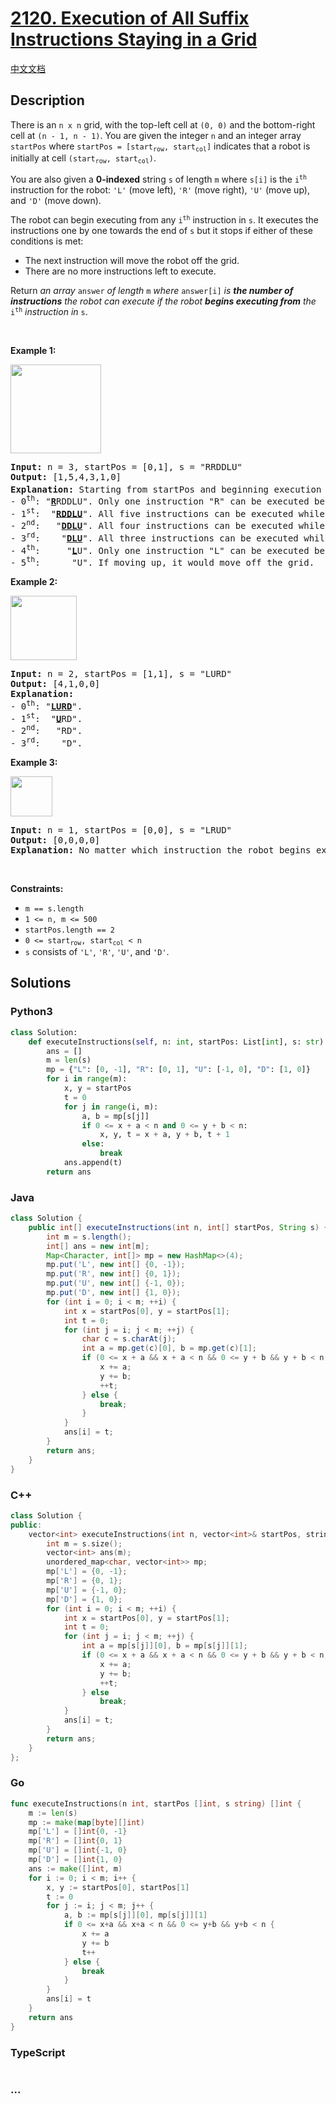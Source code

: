 # [2120. Execution of All Suffix Instructions Staying in a Grid](https://leetcode.com/problems/execution-of-all-suffix-instructions-staying-in-a-grid)

[中文文档](/solution/2100-2199/2120.Execution%20of%20All%20Suffix%20Instructions%20Staying%20in%20a%20Grid/README.md)

## Description

<p>There is an <code>n x n</code> grid, with the top-left cell at <code>(0, 0)</code> and the bottom-right cell at <code>(n - 1, n - 1)</code>. You are given the integer <code>n</code> and an integer array <code>startPos</code> where <code>startPos = [start<sub>row</sub>, start<sub>col</sub>]</code> indicates that a robot is initially at cell <code>(start<sub>row</sub>, start<sub>col</sub>)</code>.</p>

<p>You are also given a <strong>0-indexed</strong> string <code>s</code> of length <code>m</code> where <code>s[i]</code> is the <code>i<sup>th</sup></code> instruction for the robot: <code>&#39;L&#39;</code> (move left), <code>&#39;R&#39;</code> (move right), <code>&#39;U&#39;</code> (move up), and <code>&#39;D&#39;</code> (move down).</p>

<p>The robot can begin executing from any <code>i<sup>th</sup></code> instruction in <code>s</code>. It executes the instructions one by one towards the end of <code>s</code> but it stops if either of these conditions is met:</p>

<ul>
	<li>The next instruction will move the robot off the grid.</li>
	<li>There are no more instructions left to execute.</li>
</ul>

<p>Return <em>an array</em> <code>answer</code> <em>of length</em> <code>m</code> <em>where</em> <code>answer[i]</code> <em>is <strong>the number of instructions</strong> the robot can execute if the robot <strong>begins executing from</strong> the</em> <code>i<sup>th</sup></code> <em>instruction in</em> <code>s</code>.</p>

<p>&nbsp;</p>
<p><strong class="example">Example 1:</strong></p>
<img alt="" src="https://fastly.jsdelivr.net/gh/doocs/leetcode@main/solution/2100-2199/2120.Execution%20of%20All%20Suffix%20Instructions%20Staying%20in%20a%20Grid/images/1.png" style="width: 145px; height: 142px;" />
<pre>
<strong>Input:</strong> n = 3, startPos = [0,1], s = &quot;RRDDLU&quot;
<strong>Output:</strong> [1,5,4,3,1,0]
<strong>Explanation:</strong> Starting from startPos and beginning execution from the i<sup>th</sup> instruction:
- 0<sup>th</sup>: &quot;<u><strong>R</strong></u>RDDLU&quot;. Only one instruction &quot;R&quot; can be executed before it moves off the grid.
- 1<sup>st</sup>:  &quot;<u><strong>RDDLU</strong></u>&quot;. All five instructions can be executed while it stays in the grid and ends at (1, 1).
- 2<sup>nd</sup>:   &quot;<u><strong>DDLU</strong></u>&quot;. All four instructions can be executed while it stays in the grid and ends at (1, 0).
- 3<sup>rd</sup>:    &quot;<u><strong>DLU</strong></u>&quot;. All three instructions can be executed while it stays in the grid and ends at (0, 0).
- 4<sup>th</sup>:     &quot;<u><strong>L</strong></u>U&quot;. Only one instruction &quot;L&quot; can be executed before it moves off the grid.
- 5<sup>th</sup>:      &quot;U&quot;. If moving up, it would move off the grid.
</pre>

<p><strong class="example">Example 2:</strong></p>
<img alt="" src="https://fastly.jsdelivr.net/gh/doocs/leetcode@main/solution/2100-2199/2120.Execution%20of%20All%20Suffix%20Instructions%20Staying%20in%20a%20Grid/images/2.png" style="width: 106px; height: 103px;" />
<pre>
<strong>Input:</strong> n = 2, startPos = [1,1], s = &quot;LURD&quot;
<strong>Output:</strong> [4,1,0,0]
<strong>Explanation:</strong>
- 0<sup>th</sup>: &quot;<u><strong>LURD</strong></u>&quot;.
- 1<sup>st</sup>:  &quot;<u><strong>U</strong></u>RD&quot;.
- 2<sup>nd</sup>:   &quot;RD&quot;.
- 3<sup>rd</sup>:    &quot;D&quot;.
</pre>

<p><strong class="example">Example 3:</strong></p>
<img alt="" src="https://fastly.jsdelivr.net/gh/doocs/leetcode@main/solution/2100-2199/2120.Execution%20of%20All%20Suffix%20Instructions%20Staying%20in%20a%20Grid/images/3.png" style="width: 67px; height: 64px;" />
<pre>
<strong>Input:</strong> n = 1, startPos = [0,0], s = &quot;LRUD&quot;
<strong>Output:</strong> [0,0,0,0]
<strong>Explanation:</strong> No matter which instruction the robot begins execution from, it would move off the grid.
</pre>

<p>&nbsp;</p>
<p><strong>Constraints:</strong></p>

<ul>
	<li><code>m == s.length</code></li>
	<li><code>1 &lt;= n, m &lt;= 500</code></li>
	<li><code>startPos.length == 2</code></li>
	<li><code>0 &lt;= start<sub>row</sub>, start<sub>col</sub> &lt; n</code></li>
	<li><code>s</code> consists of <code>&#39;L&#39;</code>, <code>&#39;R&#39;</code>, <code>&#39;U&#39;</code>, and <code>&#39;D&#39;</code>.</li>
</ul>

## Solutions

<!-- tabs:start -->

### **Python3**

```python
class Solution:
    def executeInstructions(self, n: int, startPos: List[int], s: str) -> List[int]:
        ans = []
        m = len(s)
        mp = {"L": [0, -1], "R": [0, 1], "U": [-1, 0], "D": [1, 0]}
        for i in range(m):
            x, y = startPos
            t = 0
            for j in range(i, m):
                a, b = mp[s[j]]
                if 0 <= x + a < n and 0 <= y + b < n:
                    x, y, t = x + a, y + b, t + 1
                else:
                    break
            ans.append(t)
        return ans
```

### **Java**

```java
class Solution {
    public int[] executeInstructions(int n, int[] startPos, String s) {
        int m = s.length();
        int[] ans = new int[m];
        Map<Character, int[]> mp = new HashMap<>(4);
        mp.put('L', new int[] {0, -1});
        mp.put('R', new int[] {0, 1});
        mp.put('U', new int[] {-1, 0});
        mp.put('D', new int[] {1, 0});
        for (int i = 0; i < m; ++i) {
            int x = startPos[0], y = startPos[1];
            int t = 0;
            for (int j = i; j < m; ++j) {
                char c = s.charAt(j);
                int a = mp.get(c)[0], b = mp.get(c)[1];
                if (0 <= x + a && x + a < n && 0 <= y + b && y + b < n) {
                    x += a;
                    y += b;
                    ++t;
                } else {
                    break;
                }
            }
            ans[i] = t;
        }
        return ans;
    }
}
```

### **C++**

```cpp
class Solution {
public:
    vector<int> executeInstructions(int n, vector<int>& startPos, string s) {
        int m = s.size();
        vector<int> ans(m);
        unordered_map<char, vector<int>> mp;
        mp['L'] = {0, -1};
        mp['R'] = {0, 1};
        mp['U'] = {-1, 0};
        mp['D'] = {1, 0};
        for (int i = 0; i < m; ++i) {
            int x = startPos[0], y = startPos[1];
            int t = 0;
            for (int j = i; j < m; ++j) {
                int a = mp[s[j]][0], b = mp[s[j]][1];
                if (0 <= x + a && x + a < n && 0 <= y + b && y + b < n) {
                    x += a;
                    y += b;
                    ++t;
                } else
                    break;
            }
            ans[i] = t;
        }
        return ans;
    }
};
```

### **Go**

```go
func executeInstructions(n int, startPos []int, s string) []int {
	m := len(s)
	mp := make(map[byte][]int)
	mp['L'] = []int{0, -1}
	mp['R'] = []int{0, 1}
	mp['U'] = []int{-1, 0}
	mp['D'] = []int{1, 0}
	ans := make([]int, m)
	for i := 0; i < m; i++ {
		x, y := startPos[0], startPos[1]
		t := 0
		for j := i; j < m; j++ {
			a, b := mp[s[j]][0], mp[s[j]][1]
			if 0 <= x+a && x+a < n && 0 <= y+b && y+b < n {
				x += a
				y += b
				t++
			} else {
				break
			}
		}
		ans[i] = t
	}
	return ans
}
```

### **TypeScript**

```ts

```

### **...**

```

```

<!-- tabs:end -->
